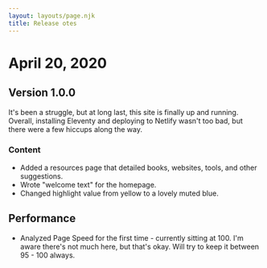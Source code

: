```yaml
---
layout: layouts/page.njk
title: Release otes
---
```

# April 20, 2020

## Version 1.0.0
It's been a struggle, but at long last, this site is finally up and running. Overall, installing Eleventy and deploying to Netlify wasn't too bad, but there were a few hiccups along the way.

### Content

* Added a resources page that detailed books, websites, tools, and other suggestions. 
* Wrote "welcome text" for the homepage. 
* Changed highlight value from yellow to a lovely muted blue.

## Performance

* Analyzed Page Speed for the first time - currently sitting at 100. I'm aware there's not much here, but that's okay. Will try to keep it between 95 - 100 always.